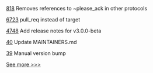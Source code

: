 
[818](https://github.com/hyperledger/aries-rfcs/pull/818) Removes references to ~please_ack in other protocols

[6723](https://github.com/hyperledger/besu/pull/6723) pull_req instead of target

[4748](https://github.com/hyperledger/fabric/pull/4748) Add release notes for v3.0.0-beta

[40](https://github.com/hyperledger-labs/fabric-ansible-collection/pull/40) Update MAINTAINERS.md

[39](https://github.com/hyperledger-labs/fabric-ansible-collection/pull/39) Manual version bump


[See more >>>](https://start-here.hyperledger.org/pull-requests)
